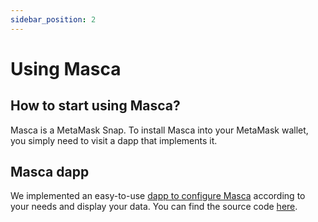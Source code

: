 ```yaml
---
sidebar_position: 2
---
```


# Using Masca

## How to start using Masca?

Masca is a MetaMask Snap. To install Masca into your MetaMask wallet, you simply need to visit a dapp that implements it.

## Masca dapp

We implemented an easy-to-use [dapp to configure Masca](https://masca.io) according to your needs and display your data. You can find the source code [here](https://github.com/blockchain-lab-um/masca).
